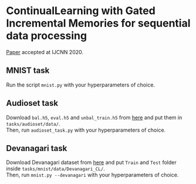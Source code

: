 # ContinualLearning with Gated Incremental Memories for sequential data processing
[Paper](https://arxiv.org/abs/2004.04077) accepted at IJCNN 2020.

## MNIST task
Run the script `mnist.py` with your hyperparameters of choice.

## Audioset task
Download `bal.h5`, `eval.h5` and `unbal_train.h5` from [here](https://drive.google.com/drive/folders/1IlsVeAD9iAhK1Keu958RR8hXd2rcRnq5?usp=sharing) and put them in `tasks/audioset/data/`.  
Then, run `audioset_task.py` with your hyperparameters of choice.

## Devanagari task
Download Devanagari dataset from [here](https://drive.google.com/file/d/1dcP0m02bRyKGebZxwq_jMifuTZsXk5RJ/view?usp=sharing) and put `Train` and `Test` folder inside `tasks/mnist/data/Devanagari_CL/`.  
Then, run `mnist.py --devanagari` with your hyperparameters of choice.

